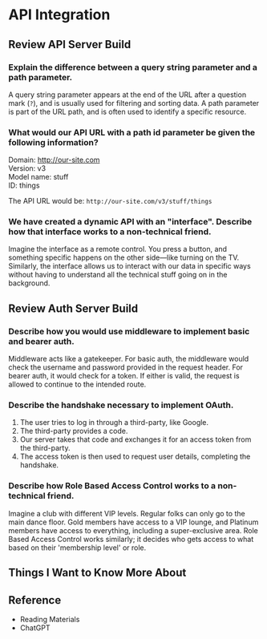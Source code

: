 # API Integration

## Review API Server Build

### Explain the difference between a query string parameter and a path parameter.

A query string parameter appears at the end of the URL after a question mark (`?`), and is usually used for filtering and sorting data. A path parameter is part of the URL path, and is often used to identify a specific resource.

### What would our API URL with a path id parameter be given the following information?

Domain: http://our-site.com  
Version: v3  
Model name: stuff  
ID: things  

The API URL would be: `http://our-site.com/v3/stuff/things`

### We have created a dynamic API with an "interface". Describe how that interface works to a non-technical friend.

Imagine the interface as a remote control. You press a button, and something specific happens on the other side—like turning on the TV. Similarly, the interface allows us to interact with our data in specific ways without having to understand all the technical stuff going on in the background.

## Review Auth Server Build

### Describe how you would use middleware to implement basic and bearer auth.

Middleware acts like a gatekeeper. For basic auth, the middleware would check the username and password provided in the request header. For bearer auth, it would check for a token. If either is valid, the request is allowed to continue to the intended route.

### Describe the handshake necessary to implement OAuth.

1. The user tries to log in through a third-party, like Google.
2. The third-party provides a code.
3. Our server takes that code and exchanges it for an access token from the third-party.
4. The access token is then used to request user details, completing the handshake.

### Describe how Role Based Access Control works to a non-technical friend.

Imagine a club with different VIP levels. Regular folks can only go to the main dance floor. Gold members have access to a VIP lounge, and Platinum members have access to everything, including a super-exclusive area. Role Based Access Control works similarly; it decides who gets access to what based on their 'membership level' or role.

## Things I Want to Know More About

## Reference

- Reading Materials
- ChatGPT
